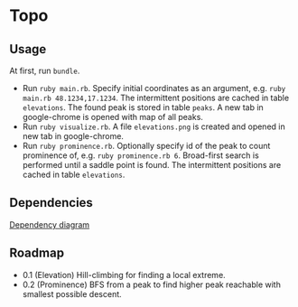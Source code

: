 # Topo

## Usage


At first, run `bundle`.

* Run `ruby main.rb`. Specify initial coordinates as an argument, e.g. `ruby main.rb 48.1234,17.1234`. The intermittent positions are cached in table `elevations`. The found peak is stored in table `peaks`. A new tab in google-chrome is opened with map of all peaks. 
* Run `ruby visualize.rb`. A file `elevations.png` is created and opened in new tab in google-chrome.
* Run `ruby prominence.rb`. Optionally specify id of the peak to count prominence of, e.g. `ruby prominence.rb 6`. Broad-first search is performed until a saddle point is found. The intermittent positions are cached in table `elevations`.

## Dependencies

[Dependency diagram](https://drive.google.com/file/d/1w_ES1l23431xla3ORWKU3THVlxcRg4AG/view?usp=sharing)

## Roadmap

* 0.1 (Elevation) Hill-climbing for finding a local extreme.
* 0.2 (Prominence) BFS from a peak to find higher peak reachable with smallest possible descent.
